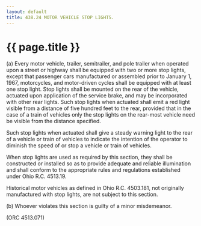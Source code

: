 ```yaml
---
layout: default 
title: 438.24 MOTOR VEHICLE STOP LIGHTS.
---
```


{{ page.title }}
================

​(a) Every motor vehicle, trailer, semitrailer, and pole trailer when
operated upon a street or highway shall be equipped with two or more
stop lights, except that passenger cars manufactured or assembled prior
to January 1, 1967, motorcycles, and motor-driven cycles shall be
equipped with at least one stop light. Stop lights shall be mounted on
the rear of the vehicle, actuated upon application of the service brake,
and may be incorporated with other rear lights. Such stop lights when
actuated shall emit a red light visible from a distance of five hundred
feet to the rear, provided that in the case of a train of vehicles only
the stop lights on the rear-most vehicle need be visible from the
distance specified.

Such stop lights when actuated shall give a steady warning light to the
rear of a vehicle or train of vehicles to indicate the intention of the
operator to diminish the speed of or stop a vehicle or train of
vehicles.

When stop lights are used as required by this section, they shall be
constructed or installed so as to provide adequate and reliable
illumination and shall conform to the appropriate rules and regulations
established under Ohio R.C. 4513.19.

Historical motor vehicles as defined in Ohio R.C. 4503.181, not
originally manufactured with stop lights, are not subject to this
section.

​(b) Whoever violates this section is guilty of a minor misdemeanor.

(ORC 4513.071)
